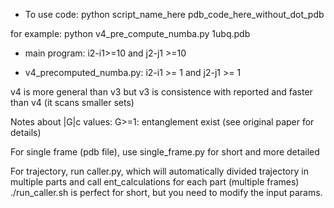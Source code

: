 * To use code: python script_name_here pdb_code_here_without_dot_pdb

for example: python v4_pre_compute_numba.py 1ubq.pdb

* main program: 
   i2-i1>=10 and j2-j1 >=10
  
* v4_precomputed_numba.py: 
    i2-i1 >= 1 and j2-j1 >= 1
  

v4 is more general than v3 but v3 is consistence with reported and faster than v4 (it scans smaller sets) 

Notes about |G|c values:
G>=1: entanglement exist (see original paper for details)

For single frame (pdb file), use single_frame.py for short and more detailed

For trajectory, run caller.py, which will automatically divided trajectory in multiple parts
and call ent_calculations for each part (multiple frames)
./run_caller.sh is perfect for short, but you need to modify the input params.